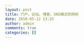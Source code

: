 ```yaml
---
layout: post
title: 门户、论坛、博客、SNS模式的辨析
date: 2010-05-12 13:25
author: admin
comments: true
categories: []
---
```


